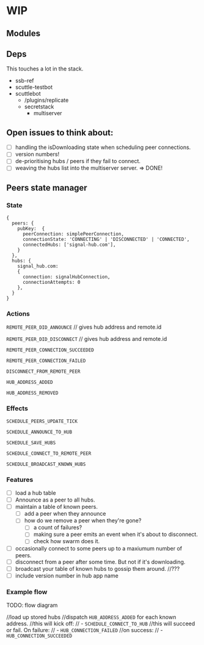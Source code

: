 # WIP

## Modules

## Deps

This touches a lot in the stack.

- ssb-ref
- scuttle-testbot
- scuttlebot
  - /plugins/replicate
  - secretstack
    - multiserver

## Open issues to think about:

- [ ] handling the isDownloading state when scheduling peer connections.
- [ ] version numbers!
- [ ] de-prioritising hubs / peers if they fail to connect. 
- [ ] weaving the hubs list into the multiserver server. => DONE!

## Peers state manager

### State

```
{
  peers: {
    pubKey:  {
      peerConnection: simplePeerConnection,
      connectionState: 'CONNECTING' | 'DISCONNECTED' | 'CONNECTED',
      connectedHubs: ['signal-hub.com'],
    } 
  },
  hubs: {
    signal_hub.com: 
    {
      connection: signalHubConnection,
      connectionAttempts: 0
    },
  }
}
```

### Actions

`REMOTE_PEER_DID_ANNOUNCE` // gives hub address and remote.id

`REMOTE_PEER_DID_DISCONNECT` // gives hub address and remote.id

`REMOTE_PEER_CONNECTION_SUCCEEDED`

`REMOTE_PEER_CONNECTION_FAILED`

`DISCONNECT_FROM_REMOTE_PEER`

`HUB_ADDRESS_ADDED`

`HUB_ADDRESS_REMOVED`

### Effects

`SCHEDULE_PEERS_UPDATE_TICK`

`SCHEDULE_ANNOUNCE_TO_HUB`

`SCHEDULE_SAVE_HUBS`

`SCHEDULE_CONNECT_TO_REMOTE_PEER`

`SCHEDULE_BROADCAST_KNOWN_HUBS`

### Features

- [ ] load a hub table
- [ ] Announce as a peer to all hubs.
- [ ] maintain a table of known peers.
  - [ ] add a peer when they announce
  - [ ] how do we remove a peer when they're gone?
    - [ ] a count of failures?
    - [ ] making sure a peer emits an event when it's about to disconnect.
    - [ ] check how swarm does it.
- [ ] occasionally connect to some peers up to a maxiumum number of peers.
- [ ] disconnect from a peer after some time. But not if it's downloading.
- [ ] broadcast your table of known hubs to gossip them around. //??? 
- [ ] include version number in hub app name

### Example flow

TODO: flow diagram

//load up stored hubs
//dispatch `HUB_ADDRESS_ADDED` for each known address.
//this will kick off:
// - `SCHEDULE_CONNECT_TO_HUB`
//this will succeed or fail. On failure:
// - `HUB_CONNECTION_FAILED`
//on success:
// - `HUB_CONNECTION_SUCCEEDED`
